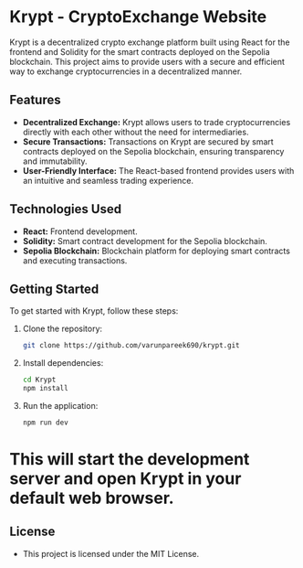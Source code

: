 # Krypt - CryptoExchange Website

Krypt is a decentralized crypto exchange platform built using React for the frontend and Solidity for the smart contracts deployed on the Sepolia blockchain. This project aims to provide users with a secure and efficient way to exchange cryptocurrencies in a decentralized manner.

## Features

- **Decentralized Exchange:** Krypt allows users to trade cryptocurrencies directly with each other without the need for intermediaries.
- **Secure Transactions:** Transactions on Krypt are secured by smart contracts deployed on the Sepolia blockchain, ensuring transparency and immutability.
- **User-Friendly Interface:** The React-based frontend provides users with an intuitive and seamless trading experience.

## Technologies Used

- **React:** Frontend development.
- **Solidity:** Smart contract development for the Sepolia blockchain.
- **Sepolia Blockchain:** Blockchain platform for deploying smart contracts and executing transactions.

## Getting Started

To get started with Krypt, follow these steps:

1. Clone the repository:

   ```bash
   git clone https://github.com/varunpareek690/krypt.git
   ```
2. Install dependencies:  
    ```bash
    cd Krypt
    npm install
    ```

3. Run the application:
   
   ```bash
   npm run dev
   ```

# This will start the development server and open Krypt in your default web browser.
   
## License
- This project is licensed under the MIT License.



   
